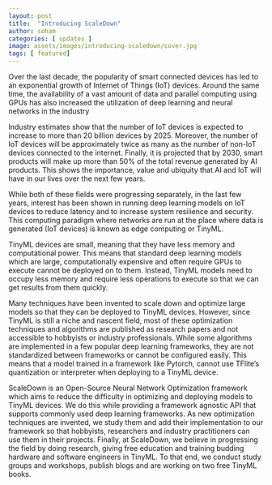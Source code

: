 ```yaml
---
layout: post
title:  "Introducing ScaleDown"
author: soham 
categories: [ updates ]
image: assets/images/introducing-scaledown/cover.jpg
tags: [ featured]
---
```

Over the last decade, the popularity of smart connected devices has led to an exponential growth of Internet of Things (IoT) devices. Around the same time, the availability of a vast amount of data and parallel computing using GPUs has also increased the utilization of deep learning and neural networks in the industry

Industry estimates show that the number of IoT devices is expected to increase to more than 20 billion devices by 2025. Moreover, the number of IoT devices will be approximately twice as many as the number of non-IoT devices connected to the internet. Finally, it is projected that by 2030, smart products will make up more than 50% of the total revenue generated by AI products. This shows the importance, value and ubiquity that AI and IoT will have in our lives over the next few years.

While both of these fields were progressing separately, in the last few years, interest has been shown in running deep learning models on IoT devices to reduce latency and to increase system resilience and security. This computing paradigm where networks are run at the place where data is generated (IoT devices) is known as edge computing or TinyML.

TinyML devices are small, meaning that they have less memory and computational power. This means that standard deep learning models which are large, computationally expensive and often require GPUs to execute cannot be deployed on to them. Instead, TinyML models need to occupy less memory and require less operations to execute so that we can get results from them quickly.

Many techniques have been invented to scale down and optimize large models so that they can be deployed to TinyML devices. However, since TinyML is still a niche and nascent field, most of these optimization techniques and algorithms are published as research papers and not accessible to hobbyists or industry professionals. While some algorithms are implemented in a few popular deep learning frameworks, they are not standardized between frameworks or cannot be configured easily. This means that a model trained in a framework like Pytorch, cannot use TFlite’s quantization or interpreter when deploying to a TinyML device.

ScaleDown is an Open-Source Neural Network Optimization framework which aims to reduce the difficulty in optimizing and deploying models to TinyML devices. We do this while providing a  framework agnostic API that supports commonly used deep learning frameworks. As new optimization techniques are invented, we study them and add their implementation to our framework so that hobbyists, researchers and industry practitioners can use them in their projects. Finally, at ScaleDown, we believe in progressing the field by doing research, giving free education and training budding hardware and software engineers in TinyML. To that end, we conduct study groups and workshops, publish blogs and are working on two free TinyML books.

